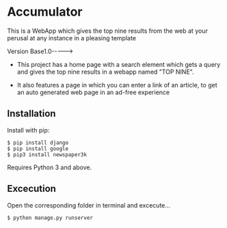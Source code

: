 # Accumulator
This is a WebApp which gives the top nine results from the web at your perusal at any instance in a pleasing template

Version Base1.0----->

* This project has a home page with a search element which gets a query and gives the top nine results in a webapp named "TOP NINE".

* It also features a page in which you can enter a link of an article, to get an auto generated web page in an ad-free experience

## Installation

Install with pip:

```shell
$ pip install django
$ pip install google
$ pip3 install newspaper3k
```
Requires Python 3 and above.

## Excecution 

Open the corresponding folder in terminal and excecute...

```shell
$ python manage.py runserver
```
 
